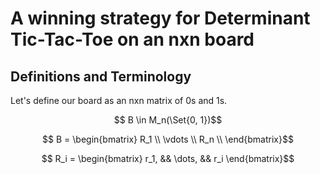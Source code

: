 # A winning strategy for Determinant Tic-Tac-Toe on an nxn board

## Definitions and Terminology
Let's define our board as an nxn matrix of 0s and 1s.
```math
    B \in M_n(\Set{0, 1})
```
```math
    B = \begin{bmatrix}
        R_1 \\
        \vdots \\
        R_n \\
    \end{bmatrix}
```
```math
    R_i = \begin{bmatrix}
        r_1, && \dots, && r_i
    \end{bmatrix}
```

